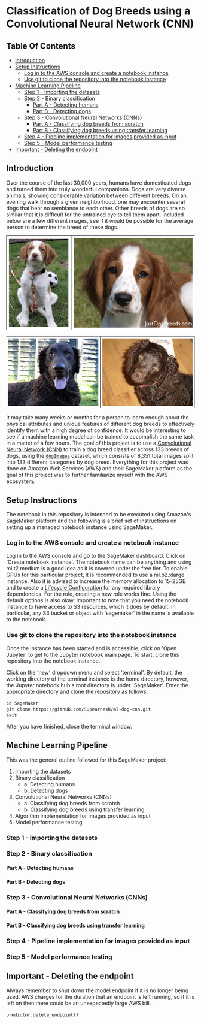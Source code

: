 # Classification of Dog Breeds using a Convolutional Neural Network (CNN)




## Table Of Contents


- [Introduction](#introduction)
- [Setup Instructions](#setup-instructions)
  * [Log in to the AWS console and create a notebook instance](#log-in-to-the-aws-console-and-create-a-notebook-instance)
  * [Use git to clone the repository into the notebook instance](#use-git-to-clone-the-repository-into-the-notebook-instance)
- [Machine Learning Pipeline](#machine-learning-pipeline)
  * [Step 1 - Importing the datasets](#step-1---importing-the-datasets)
  * [Step 2 - Binary classification](#step-2---binary-classification)
    + [Part A - Detecting humans](#part-a---detecting-humans)
    + [Part B - Detecting dogs](#part-b---detecting-dogs)
  * [Step 3 - Convolutional Neural Networks (CNNs)](#step-3---convolutional-neural-networks--cnns-)
    + [Part A - Classifying dog breeds from scratch](#part-a---classifying-dog-breeds-from-scratch)
    + [Part B - Classifying dog breeds using transfer learning](#part-b---classifying-dog-breeds-using-transfer-learning)
  * [Step 4 - Pipeline implementation for images provided as input](#step-4---pipeline-implementation-for-images-provided-as-input)
  * [Step 5 - Model performance testing](#step-5---model-performance-testing)
- [Important - Deleting the endpoint](#important---deleting-the-endpoint)




## Introduction


Over the course of the last 30,000 years, humans have domesticated dogs and turned them into truly wonderful companions. Dogs are very diverse animals, showing considerable variation between different breeds. On an evening walk through a given neighborhood, one may encounter several dogs that bear no semblance to each other. Other breeds of dogs are so similar that it is difficult for the untrained eye to tell them apart. Included below are a few different images, see if it would be possible for the average person to determine the breed of these dogs.


![It is not easy to distinguish between the Brittany (left) and the Welsh Springer Spaniel (right) due to similarities in the patterned fur around their eyes](https://raw.githubusercontent.com/Supearnesh/ml-dog-cnn/master/img/breed_similarity_01.png)


![Another pair of dogs, the Curly-coated Retriever (left) and the American Water Spaniel (right), that are difficult to tell apart from the texture of their coats](https://raw.githubusercontent.com/Supearnesh/ml-dog-cnn/master/img/breed_similarity_02.png)


It may take many weeks or months for a person to learn enough about the physical attributes and unique features of different dog breeds to effectively identify them with a high degree of confidence. It would be interesting to see if a machine learning model can be trained to accomplish the same task in a matter of a few hours. The goal of this project is to use a [Convolutional Neural Network (CNN)](https://en.wikipedia.org/wiki/Convolutional_neural_network) to train a dog breed classifier across 133 breeds of dogs, using the [`dogImages`](https://s3-us-west-1.amazonaws.com/udacity-aind/dog-project/dogImages.zip) dataset, which consists of 8,351 total images split into 133 different categories by dog breed. Everything for this project was done on Amazon Web Services (AWS) and their SageMaker platform as the goal of this project was to further familiarize myself with the AWS ecosystem.




## Setup Instructions


The notebook in this repository is intended to be executed using Amazon's SageMaker platform and the following is a brief set of instructions on setting up a managed notebook instance using SageMaker.


### Log in to the AWS console and create a notebook instance


Log in to the AWS console and go to the SageMaker dashboard. Click on 'Create notebook instance'. The notebook name can be anything and using ml.t2.medium is a good idea as it is covered under the free tier. To enable GPUs for this particular project, it is recommended to use a ml.p2.xlarge instance. Also it is advised to increase the memory allocation to 15-25GB and to create a [Lifecycle Configuration](https://docs.aws.amazon.com/sagemaker/latest/dg/notebook-lifecycle-config.html) for any required library dependencies. For the role, creating a new role works fine. Using the default options is also okay. Important to note that you need the notebook instance to have access to S3 resources, which it does by default. In particular, any S3 bucket or object with 'sagemaker' in the name is available to the notebook.




### Use git to clone the repository into the notebook instance


Once the instance has been started and is accessible, click on 'Open Jupyter' to get to the Jupyter notebook main page. To start, clone this repository into the notebook instance.


Click on the 'new' dropdown menu and select 'terminal'. By default, the working directory of the terminal instance is the home directory, however, the Jupyter notebook hub's root directory is under 'SageMaker'. Enter the appropriate directory and clone the repository as follows.


```
cd SageMaker
git clone https://github.com/Supearnesh/ml-dog-cnn.git
exit
```


After you have finished, close the terminal window.




## Machine Learning Pipeline


This was the general outline followed for this SageMaker project:


1. Importing the datasets
2. Binary classification
    * a. Detecting humans
    * b. Detecting dogs
3. Convolutional Neural Networks (CNNs)
    * a. Classifying dog breeds from scratch
    * b. Classifying dog breeds using transfer learning
4. Algorithm implementation for images provided as input
5. Model performance testing




### Step 1 - Importing the datasets




### Step 2 - Binary classification




#### Part A - Detecting humans




#### Part B - Detecting dogs




### Step 3 - Convolutional Neural Networks (CNNs)




#### Part A - Classifying dog breeds from scratch




#### Part B - Classifying dog breeds using transfer learning




### Step 4 - Pipeline implementation for images provided as input




### Step 5 - Model performance testing




## Important - Deleting the endpoint


Always remember to shut down the model endpoint if it is no longer being used. AWS charges for the duration that an endpoint is left running, so if it is left on then there could be an unexpectedly large AWS bill.


```python
predictor.delete_endpoint()
```

